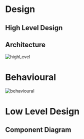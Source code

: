 # Design
## High Level Design
## Architecture

![highLevel](https://user-images.githubusercontent.com/101514346/161397158-1fbe33e7-f6a9-4a5b-a611-eff57230fa13.png)

# Behavioural

![behavioural](https://user-images.githubusercontent.com/101514346/161397187-e1e37060-1627-4ef8-a163-ed80ed7d86b9.png)

# Low Level Design
## Component Diagram
